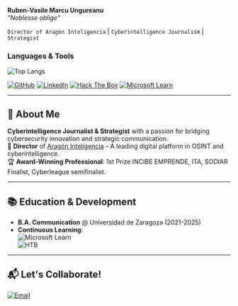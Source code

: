 **Ruben-Vasile Marcu Ungureanu**  
*"Noblesse oblige"*

`Director of Aragón Inteligencia` | `Cyberintelligence Journalism` | `Strategist`  

### **Languages & Tools**
![Top Langs](https://github-readme-stats.vercel.app/api/top-langs/?username=rubenvmu&hide_progress=true)

[![GitHub](https://img.shields.io/badge/GitHub-@rubenvmu-181717?style=flat&logo=github)](https://github.com/rubenvmu)
[![LinkedIn](https://img.shields.io/badge/LinkedIn-Connect-blue?style=flat&logo=linkedin)](https://www.linkedin.com/in/ruben-vasile-marcu-ungureanu)
[![Hack The Box](https://img.shields.io/badge/Hack_The_Box-Rank_Hacker-9FEF00?style=flat&logo=hackthebox)](https://app.hackthebox.com/profile/your_id)
[![Microsoft Learn](https://img.shields.io/badge/Microsoft_Learn-Lvl_15-0078D4?style=flat&logo=microsoft)](https://learn.microsoft.com/es-es/users/ruben-vasile-marcu-ungureanu)

---

## 🚀 **About Me**
**Cyberintelligence Journalist & Strategist** with a passion for bridging cybersecurity innovation and strategic communication.  
📢 **Director** of [Aragón Inteligencia](https://araintel.com) – A leading digital platform in OSINT and cyberintelligence.  
🏆 **Award-Winning Professional**: 1st Prize INCIBE EMPRENDE, ITA, SODIAR Finalist, Cyberleague semifinalist.  

---

## 📚 **Education & Development**
- **B.A. Communication** @ Universidad de Zaragoza (2021-2025)  
- **Continuous Learning**:  
  ![Microsoft Learn](https://img.shields.io/badge/Microsoft_Learn-15/100-0078D4?logo=microsoft)  
  ![HTB](https://img.shields.io/badge/Hack_The_Box-Hacker-9FEF00?logo=hackthebox)

---

## 📬 **Let's Collaborate!**
[![Email](https://img.shields.io/badge/Email-ruben%40araintel.com-red?style=flat&logo=gmail)](mailto:ruben@araintel.com)  
